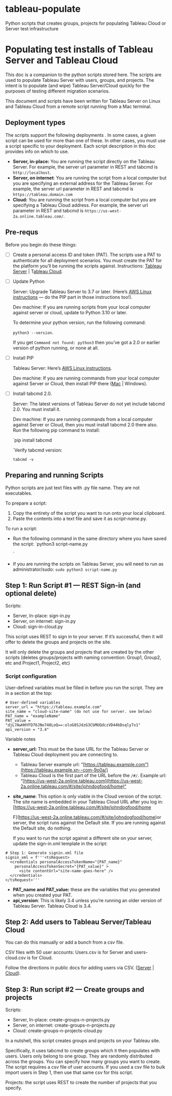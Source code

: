 # tableau-populate
Python scripts that creates groups, projects for populating Tableau Cloud or Server test infrastructure
# Populating test installs of Tableau Server  and Tableau Cloud

This doc is a companion to the python scripts stored here. The scripts are used to populate Tableau Server with users, groups, and projects. The intent is to populate (and wipe) Tableau Server/Cloud quickly for the purposes of testing different migration scenarios.

This document and scripts have been written for Tableau Server on Linux and Tableau Cloud from a remote script running from a Mac terminal. 


## Deployment types

The scripts support the following deployments . In some cases, a given script can be used for more than one of these. In other cases, you must use a script specific to your deployment. Each script description in this doc provides info on which to use.


* **Server, in-place:** You are running the script directly on the Tableau Server. For example, the server url parameter in REST and tabcmd is `http://localhost`.
* **Server, on internet**: You are running the script from a local computer but you are specifying an external address for the Tableau Server. For example, the server url parameter in REST and tabcmd is `https://tableau.domain.com`
* **Cloud:** You are running the script from a local computer but you are specifying a Tableau Cloud address. For example, the server url parameter in REST and tabcmd is `https://us-west-2a.online.tableau.com/`.

## Pre-requs

Before you begin do these things: 

- [ ] Create a personal access ID and token (PAT). The scripts use a PAT to authenticate for all deployment scenarios.  You must create the PAT for the platform you’ll be running the scripts against. Instructions: [Tableau Server](https://help.tableau.com/current/server-linux/en-us/security_personal_access_tokens.htm) | T[ableau Cloud](https://help.tableau.com/current/online/en-us/security_personal_access_tokens.htm). 
- [ ] Update Python 
    
    Server: Upgrade Tableau Server to 3.7 or later. (Here’s [AWS Linux instructions](https://docs.aws.amazon.com/elasticbeanstalk/latest/dg/eb-cli3-install-linux.html) — do the PIP part in those instructions too!).
     
    Dev machine: If you are running scripts from your local computer against server or cloud, update to Python 3.10 or later. 
    
    To determine your python version, run the following command:
    
    `python3 --version`.
    
    If you get `Command not found: python3` then you’ve got a 2.0 or earlier version of python running, or none at all. 
- [ ] Install PIP
    
    Tableau Server: Here’s [AWS Linux instructions](https://docs.aws.amazon.com/elasticbeanstalk/latest/dg/eb-cli3-install-linux.html). 
    
    Dev machine: If you are running commands from your local computer against Server or Cloud, then install PIP there ([Mac](https://www.geeksforgeeks.org/how-to-install-pip-in-macos/) | Windows).
- [ ] Install tabcmd 2.0. 
    
    Server: The latest versions of Tableau Server do not yet include tabcmd 2.0. You must install it. 
    
    Dev machine: If you are running commands from a local computer against Server or Cloud, then you must install tabcmd 2.0 there also. Run the following pip command to install:
    
    `pip install tabcmd
    
    `Verify tabcmd version:
    
    `tabcmd -v`

## Preparing and running Scripts

Python scripts are just text files with .py file name. They are not executables.
 
To prepare a script:

1. Copy the entirety of the script you want to run onto your local clipboard.
2. Paste the contents into a text file and save it as *script-name*.py.

To run a script:


* Run the following command in the same directory where you have saved the script:
    `python3 script-name.py
    
    `
* If you are running the scripts on Tableau Server, you will need to run as administrator/sudo:
    `sudo python3 script-name.py`

## Step 1: Run Script #1 — REST Sign-in (and optional delete) 

Scripts:

* Server, In-place: sign-in.py
* Server, on internet: sign-in.py
* Cloud: sign-in-cloud.py

This script uses REST to sign in to your server. If it’s successful, then it will offer to delete the groups and projects on the site. 

It will only delete the groups and projects that are created by the other scripts (deletes groups/projects with naming convention: Group1, Group2, etc and Project1, Project2, etc)


### Script configuration

User-defined variables must be filled in before you run the script. They are in a section at the top:


```
# User-defined variables
server_url = "https://tableau.example.com"
site_name = "cloud-site-name" (do not use for server. see below)
PAT_name = "exampleName"
PAT_value = "djL7AwHHYFD76JNo740LoQ==:oloG8SJdzG3CbMUQdczVD44bDsqly7x1"
api_version = "3.4"
```


Variable notes

* **server_url:** This must be the base URL for the Tableau Server or Tableau Cloud deployment you are connecting to. 
    * Tableau Server example url: “[https://tableau.example.com”](https://tableau.example.xn--com-9o0a/)
    * Tableau Cloud is the first part of the URL before the `/#/`. Example url: “[https://us-west-2a.online.tableau.com](https://us-west-2a.online.tableau.com/#/site/johndogfood/home)“
* **site_name**: This option is only viable in the Cloud version of the script. 
    The site name is embedded in your Tableau Cloud URL after you log in:
    [https://us-west-2a.online.tableau.com/#/site/johndogfood/home
    
    F](https://us-west-2a.online.tableau.com/#/site/johndogfood/home)or server, the script runs against the Default site. If you are running against the Default site, do nothing.
    
     If you want to run the script against a different site on your server, update the sign-in.xml template in the script:

```
# Step 1: Generate signin.xml file
signin_xml = f'''<tsRequest>
  <credentials personalAccessTokenName="{PAT_name}"
    personalAccessTokenSecret="{PAT_value}" >
      <site contentUrl="site-name-goes-here" />
  </credentials>
</tsRequest>'''
```



* **PAT_name and PAT_value:** these are the variables that you generated when you created your PAT. 
* **api_version**: This is likely 3.4 unless you’re running an older version of Tableau Server. Tableau Cloud is 3.4.

## Step 2: Add users to Tableau Server/Tableau Cloud

You can do this manually or add a bunch from a csv file. 

CSV files with 50 user accounts: Users.csv is for Server and users-cloud.csv is for Cloud. 

Follow the directions in public docs for adding users via CSV. ([Server](https://help.tableau.com/v0.0/server/en-us/users_import.htm) | [Cloud](https://help.tableau.com/v0.0/online/en-us/users_import.htm)).


## Step 3: Run script #2 — Create groups and projects

Scripts:

* Server, In-place: create-groups-n-projects.py
* Server, on internet: create-groups-n-projects.py
* Cloud: create-groups-n-projects-cloud.py

In a nutshell, this script creates groups and projects on your Tableau site. 

Specifically, it uses tabcmd to create groups which it then populates with users. Users only belong to one group. They are randomly distributed across the groups. You can specify how many groups you want to create. The script requiires a csv file of user accounts. If you used a csv file to bulk import users in Step 1, then use that same csv for this script.

Projects: the script uses REST to create the number of projects that you specify.


        
